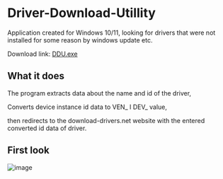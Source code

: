 # Driver-Download-Utillity
Application created for Windows 10/11, looking for drivers that were not installed for some reason by windows update etc.

Download link: <a href="https://minhaskamal.github.io/DownGit/#/home?url=https://github.com/semazurek/Driver-Download-Utillity/blob/main/DDU.exe"> DDU.exe </a>

## What it does

The program extracts data about the name and id of the driver,

Converts device instance id data to VEN_ I DEV_ value,

then redirects to the download-drivers.net website with the entered converted id data of driver.

## First look

![image](https://user-images.githubusercontent.com/85984736/156902812-c67b44bc-e10f-4382-bf1b-f426923d5500.png)

